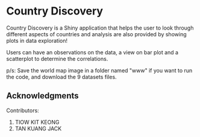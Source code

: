 # Country Discovery
Country Discovery is a Shiny application that helps the user to look through different aspects of countries and analysis are also provided by showing plots in data exploration!

Users can have an observations on the data, a view on bar plot and a scatterplot to determine the correlations.

p/s: Save the world map image in a folder named "www" if you want to run the code, and download the 9 datasets files.
 
## Acknowledgments
Contributors:
1. TIOW KIT KEONG
2. TAN KUANG JACK
